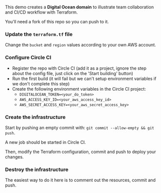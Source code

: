 This demo creates a **Digital Ocean domain** to illustrate team collaboration and CI/CD workflow with Terraform.

You'll need a fork of this repo so you can push to it.
### Update the `terraform.tf` file
Change the `bucket` and `region` values according to your own AWS account.
### Configure Circle CI
* Register the repo with Circle CI (add it as a project, ignore the step about the config file, just click on the 'Start building' button)
* Run the first build (it will fail but we can't setup environment variables if we don't complete this step)
* Create the following environment variables in the Circle CI project:
  * `DIGITALOCEAN_TOKEN=<your_do_token>`
  * `AWS_ACCESS_KEY_ID=<your_aws_access_key_id>`
  * `AWS_SECRET_ACCESS_KEY=<your_aws_secret_access_key>`
### Create the infrastructure
Start by pushing an empty commit with: `git commit --allow-empty && git push`.

A new job should be started in Circle CI.

Then, modify the Terraform configuration, commit and push to deploy your changes.
### Destroy the infrastructure
The easiest way to do it here is to comment out the resources, commit and push.

